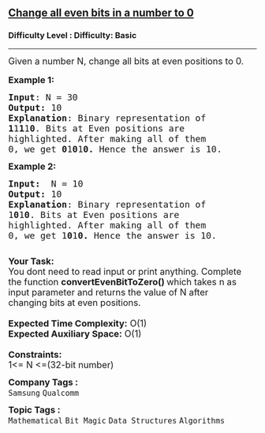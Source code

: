 <h2><a href="https://www.geeksforgeeks.org/problems/change-all-even-bits-in-a-number-to-03253/1?page=1&difficulty=Basic&status=unsolved&sortBy=submissions">Change all even bits in a number to 0</a></h2><h3>Difficulty Level : Difficulty: Basic</h3><hr><div class="problems_problem_content__Xm_eO"><p><span style="font-size:18px">Given a number N, change all bits at even positions to 0.</span><br>
<br>
<span style="font-size:18px"><strong>Example 1:</strong></span></p>

<pre><span style="font-size:18px"><strong>Input</strong>: N = 30
<strong>Output:</strong>&nbsp;10&nbsp;
<strong>Explanation</strong>: Binary representation of 
<strong>1</strong>1<strong>1</strong>1<strong>0</strong>. Bits at Even positions are 
highlighted. After making all of them 
0, we get <strong>0</strong>1<strong>0</strong>1<strong>0. </strong>Hence the answer is 10.</span>
</pre>

<p><span style="font-size:18px"><strong>Example 2:</strong></span></p>

<pre><span style="font-size:18px"><strong>Input:  </strong>N = 10
<strong>Output:&nbsp;</strong>10
<strong>Explanation</strong>: Binary representation of 
1<strong>0</strong>1<strong>0</strong>. Bits at Even positions are 
highlighted. After making all of them 
0, we get 1<strong>0</strong>1<strong>0.</strong> Hence the answer is 10.</span></pre>

<p><br>
<span style="font-size:18px"><strong>Your Task:&nbsp;&nbsp;</strong><br>
You dont need to read input or print anything. Complete the function <strong>convertEvenBitToZero()&nbsp;</strong>which takes n&nbsp;as input parameter and returns the value of N after changing&nbsp;bits at even positions.<br>
<br>
<strong>Expected Time Complexity:</strong> O(1)<br>
<strong>Expected Auxiliary Space:</strong> O(1)<br>
<br>
<strong>Constraints:</strong><br>
1&lt;= N &lt;=(32-bit number)</span></p>
</div><p><span style=font-size:18px><strong>Company Tags : </strong><br><code>Samsung</code>&nbsp;<code>Qualcomm</code>&nbsp;<br><p><span style=font-size:18px><strong>Topic Tags : </strong><br><code>Mathematical</code>&nbsp;<code>Bit Magic</code>&nbsp;<code>Data Structures</code>&nbsp;<code>Algorithms</code>&nbsp;